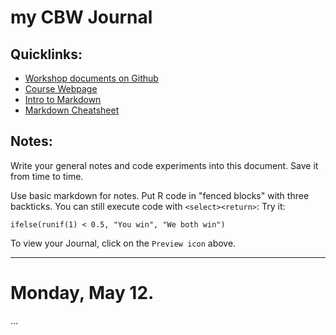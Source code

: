# my CBW Journal

## Quicklinks:

- [Workshop documents on Github]()
- [Course Webpage](https://bioinformaticsdotca.github.io/intror_2019)
- [Intro to Markdown](https://help.github.com/en/categories/writing-on-github)
- [Markdown Cheatsheet](https://github.com/hyginn/R-Intro/blob/master/markdownCheatsheet.md)


## Notes:

Write your general notes and code experiments into this document. Save it
from time to time.

Use basic markdown for notes. Put R code in "fenced blocks" with three backticks. You can still execute code with `<select><return>`: Try it:

```
ifelse(runif(1) < 0.5, "You win", "We both win")
```
To view your Journal, click on the `Preview icon` above.

----

# Monday, May 12.

...






<!-- [END] -->

